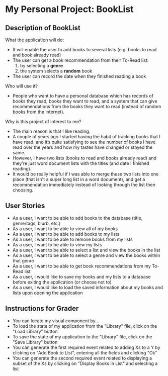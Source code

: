 # My Personal Project: BookList

## Description of BookList

What the application will do:
- It will enable the user to add books to several lists (e.g. books to read and book already read)
- The user can get a book recommendation from their To-Read list:
  1. by selecting a **genre**
  2. the system selects a **random** book
- The user can record the date when they finished reading a book

Who will use it?
- People who want to have a personal database which has records of books they read, books they want to read, and a system that can give recommendations from the books they want to read (instead of random books from the internet).

Why is this project of interest to me?
- The main reason is that I like reading.
- A couple of years ago I started having the habit of tracking books that I have read, and it’s quite satisfying to see the number of books I have read over the years and how my tastes have changed or stayed the same. 
- However, I have two lists (books to read and books already read) and they're just word document lists with the titles (and date I finished reading).
- It would be really helpful if I was able to merge these two lists into one place (that isn't a super long list in a word document), and get a recommendation immediately instead of looking through the list then choosing.


## User Stories

- As a user, I want to be able to add books to the database (title, genre/tags, blurb, etc.)
- As a user, I want to be able to view all of my books
- As a user, I want to be able to add books to my lists
- As a user, I want to be able to remove books from my lists
- As a user, I want to be able to view my lists
- As a user, I want to be able to select a list and view the books in the list 
- As a user, I want to be able to select a genre and view the books within that genre 
- As a user, I want to be able to get book recommendations from my To-Read list
- As a user, I would like to save my books and my lists to a database before exiting the application (or choose not to)
- As a user, I would like to load the saved information about my books and lists upon opening the application

## Instructions for Grader

- You can locate my visual component by...
- To load the state of my application from the "Library" file, click on the "Load Library" button
- To save the state of my application to the "Library" file, click on the "Save Library" button
- You can generate the first required event related to adding Xs to a Y by clicking on "Add Book to List", entering all the fields and clicking "Ok"
- You can generate the second required event related to displaying a subset of the Xs by clicking on "Display Books in List" and selecting a list